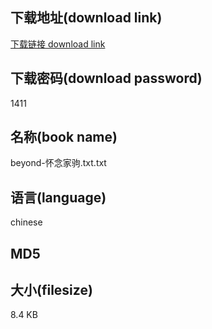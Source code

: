 ## 下载地址(download link)
[下载链接 download link](https://voluble-croquembouche-d321dc.netlify.app/?s=beyond-%E6%80%80%E5%BF%B5%E5%AE%B6%E9%A9%B9.txt)

## 下载密码(download password)
1411

## 名称(book name)
beyond-怀念家驹.txt.txt

## 语言(language)
chinese

## MD5


## 大小(filesize)
8.4 KB
